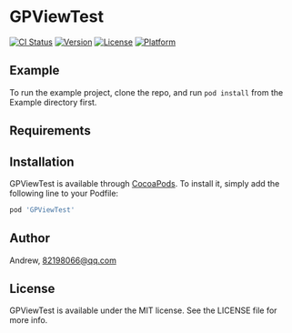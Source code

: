 # GPViewTest

[![CI Status](http://img.shields.io/travis/Andrew/GPViewTest.svg?style=flat)](https://travis-ci.org/Andrew/GPViewTest)
[![Version](https://img.shields.io/cocoapods/v/GPViewTest.svg?style=flat)](http://cocoapods.org/pods/GPViewTest)
[![License](https://img.shields.io/cocoapods/l/GPViewTest.svg?style=flat)](http://cocoapods.org/pods/GPViewTest)
[![Platform](https://img.shields.io/cocoapods/p/GPViewTest.svg?style=flat)](http://cocoapods.org/pods/GPViewTest)

## Example

To run the example project, clone the repo, and run `pod install` from the Example directory first.

## Requirements

## Installation

GPViewTest is available through [CocoaPods](http://cocoapods.org). To install
it, simply add the following line to your Podfile:

```ruby
pod 'GPViewTest'
```

## Author

Andrew, 82198066@qq.com

## License

GPViewTest is available under the MIT license. See the LICENSE file for more info.
